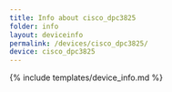 ```yaml
---
title: Info about cisco_dpc3825
folder: info
layout: deviceinfo
permalink: /devices/cisco_dpc3825/
device: cisco_dpc3825
---
```

{% include templates/device_info.md %}
